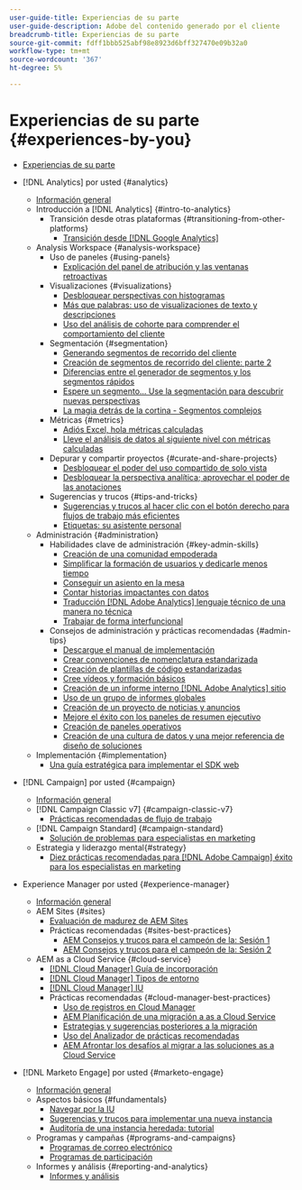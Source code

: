 ```yaml
---
user-guide-title: Experiencias de su parte
user-guide-description: Adobe del contenido generado por el cliente
breadcrumb-title: Experiencias de su parte
source-git-commit: fdff1bbb525abf98e8923d6bff327470e09b32a0
workflow-type: tm+mt
source-wordcount: '367'
ht-degree: 5%

---
```



# Experiencias de su parte {#experiences-by-you}

+ [Experiencias de su parte](/help/overview.md)

+ [!DNL Analytics] por usted {#analytics}
   + [Información general](/help/analytics/overview.md)
   + Introducción a [!DNL Analytics] {#intro-to-analytics}
      + Transición desde otras plataformas {#transitioning-from-other-platforms}
         + [Transición desde [!DNL Google Analytics]](../analytics/intro-to-analytics/transitioning-from-other-platforms/transition-from-google-analytics.md)
   + Analysis Workspace {#analysis-workspace}
      + Uso de paneles {#using-panels}
         + [Explicación del panel de atribución y las ventanas retroactivas](../analytics/analysis-workspace/using-panels/understanding-adobe-analytics-attribution-panel-and-lookback-windows.md)
      + Visualizaciones {#visualizations}
         + [Desbloquear perspectivas con histogramas](../analytics/analysis-workspace/visualizations/unlocking-insights-with-histograms.md)
         + [Más que palabras: uso de visualizaciones de texto y descripciones](../analytics/analysis-workspace/visualizations/more-than-words-using-text-visualizations-and-descriptions.md)
         + [Uso del análisis de cohorte para comprender el comportamiento del cliente](../analytics/analysis-workspace/visualizations/use-cohort-analysis-to-understand-customer-behavior.md)
      + Segmentación {#segmentation}
         + [Generando segmentos de recorrido del cliente](../analytics/analysis-workspace/segmentation/building-customer-journey-segments.md)
         + [Creación de segmentos de recorrido del cliente: parte 2](../analytics/analysis-workspace/segmentation/building-customer-journey-segments-part-two.md)
         + [Diferencias entre el generador de segmentos y los segmentos rápidos](../analytics/analysis-workspace/segmentation/differences-between-the-segment-builder-and-quick-segments.md)
         + [Espere un segmento... Use la segmentación para descubrir nuevas perspectivas](../analytics/analysis-workspace/segmentation/segmentation-to-discover-new-insights.md)
         + [La magia detrás de la cortina - Segmentos complejos](../analytics/analysis-workspace/segmentation/the-magic-behind-the-curtain-complex-segments.md)
      + Métricas {#metrics}
         + [Adiós Excel, hola métricas calculadas](../analytics/analysis-workspace/metrics/goodbye-excel-hello-calculated-metrics.md)
         + [Lleve el análisis de datos al siguiente nivel con métricas calculadas](../analytics/analysis-workspace/metrics/take-your-data-analysis-to-the-next-level-with-calculated-metrics.md)
      + Depurar y compartir proyectos {#curate-and-share-projects}
         + [Desbloquear el poder del uso compartido de solo vista](../analytics/analysis-workspace/curate-and-share-projects/unlocking-the-power-of-view-only-sharing.md)
         + [Desbloquear la perspectiva analítica; aprovechar el poder de las anotaciones](../analytics/analysis-workspace/curate-and-share-projects/harnessing-the-power-of-annotations.md)
      + Sugerencias y trucos {#tips-and-tricks}
         + [Sugerencias y trucos al hacer clic con el botón derecho para flujos de trabajo más eficientes](../analytics/analysis-workspace/tips-and-tricks/right-click-tips-and-tricks-for-more-efficient-workflows.md)
         + [Etiquetas: su asistente personal](../analytics/analysis-workspace/tips-and-tricks/tags-your-personal-assistant.md)
   + Administración {#administration}
      + Habilidades clave de administración {#key-admin-skills}
         + [Creación de una comunidad empoderada](../analytics/administration/key-admin-skills/empowered-community.md)
         + [Simplificar la formación de usuarios y dedicarle menos tiempo](../analytics/administration/key-admin-skills/simplify-training-users.md)
         + [Conseguir un asiento en la mesa](../analytics/administration/key-admin-skills/gaining-a-seat-at-the-table.md)
         + [Contar historias impactantes con datos](../analytics/administration/key-admin-skills/telling-impactful-stories-with-data.md)
         + [Traducción [!DNL Adobe Analytics] lenguaje técnico de una manera no técnica](../analytics/administration/key-admin-skills/translating-adobe-analytics-technical-language.md)
         + [Trabajar de forma interfuncional](../analytics/administration/key-admin-skills/working-cross-functionally.md)
      + Consejos de administración y prácticas recomendadas {#admin-tips}
         + [Descargue el manual de implementación](../analytics/administration/admin-tips/download-the-adobe-analytics-implementation-playbook.md)
         + [Crear convenciones de nomenclatura estandarizada](../analytics/administration/admin-tips/create-standardized-naming-conventions.md)
         + [Creación de plantillas de código estandarizadas](../analytics/administration/admin-tips/create-standardized-code-templates.md)
         + [Cree vídeos y formación básicos](../analytics/administration/admin-tips/create-basic-videos-and-training.md)
         + [Creación de un informe interno [!DNL Adobe Analytics] sitio](../analytics/administration/admin-tips/create-an-internal-adobe-analytics-site.md)
         + [Uso de un grupo de informes globales](../analytics/administration/admin-tips/use-a-global-report-suite.md)
         + [Creación de un proyecto de noticias y anuncios](../analytics/administration/admin-tips/create-a-news-and-announcements-project.md)
         + [Mejore el éxito con los paneles de resumen ejecutivo](../analytics/administration/admin-tips/driving-success-with-executive-summary-dashboards.md)
         + [Creación de paneles operativos](../analytics/administration/admin-tips/create-operational-dashboards.md)
         + [Creación de una cultura de datos y una mejor referencia de diseño de soluciones](../analytics/administration/admin-tips/better-sdr.md)
   + Implementación {#implementation}
      + [Una guía estratégica para implementar el SDK web](../analytics/implementation/strategic-guide-to-implementing-web-sdk.md)
+ [!DNL Campaign] por usted {#campaign}
   + [Información general](/help/campaign/overview.md)
   + [!DNL Campaign Classic v7] {#campaign-classic-v7}
      + [Prácticas recomendadas de flujo de trabajo](/help/campaign/ac-v7/workflow-best-practices-for-marketers.md)
   + [!DNL Campaign Standard] {#campaign-standard}
      + [Solución de problemas para especialistas en marketing](/help/campaign/acs/troubleshooting-for-marketers.md)
   + Estrategia y liderazgo mental{#strategy}
      + [Diez prácticas recomendadas para [!DNL Adobe Campaign] éxito para los especialistas en marketing](/help/campaign/10-best-practices-for-marketers.md)
+ Experience Manager por usted {#experience-manager}
   + [Información general](/help/experience-manager/overview.md)
   + AEM Sites {#sites}
      + [Evaluación de madurez de AEM Sites](/help/experience-manager/sites/expert-resources/maturity-assessment.md)
      + Prácticas recomendadas {#sites-best-practices}
         + [AEM Consejos y trucos para el campeón de la: Sesión 1](/help/experience-manager/sites/expert-resources/champion-tips-1.md)
         + [AEM Consejos y trucos para el campeón de la: Sesión 2](/help/experience-manager/sites/expert-resources/champion-tips-2.md)
   + AEM as a Cloud Service {#cloud-service}
      + [[!DNL Cloud Manager] Guía de incorporación](/help/experience-manager/cloud-service/expert-resources/aem-champions/onboarding-playbook.md)
      + [[!DNL Cloud Manager] Tipos de entorno](/help/experience-manager/cloud-service/expert-resources/aem-champions/environment-types.md)
      + [[!DNL Cloud Manager] IU](/help/experience-manager/cloud-service/expert-resources/aem-champions/cloud-manager-ui.md)
      + Prácticas recomendadas {#cloud-manager-best-practices}
         + [Uso de registros en Cloud Manager](/help/experience-manager/cloud-service/expert-resources/aem-champions/cloud-manager-using-logs.md)
         + [AEM Planificación de una migración a as a Cloud Service](/help/experience-manager/cloud-service/expert-resources/aem-champions/migration.md)
         + [Estrategias y sugerencias posteriores a la migración](/help/experience-manager/cloud-service/expert-resources/aem-champions/post-migration.md)
         + [Uso del Analizador de prácticas recomendadas](/help/experience-manager/cloud-service/expert-resources/aem-champions/best-practice-analyzer.md)
         + [AEM Afrontar los desafíos al migrar a las soluciones as a Cloud Service](/help/experience-manager/cloud-service/expert-resources/aem-champions/migration-challenges.md)
+ [!DNL Marketo Engage] por usted {#marketo-engage}
   + [Información general](/help/marketo/overview.md)
   + Aspectos básicos {#fundamentals}
      + [Navegar por la IU](/help/marketo/fundamentals/ui-navigation.md)
      + [Sugerencias y trucos para implementar una nueva instancia](https://experienceleague.adobe.com/docs/experiences-by-you/implenting-new-instance/overview.html)
      + [Auditoría de una instancia heredada: tutorial](https://experienceleague.adobe.com/docs/experiences-by-you/auditing-an-inherited-instance/overview.html)
   + Programas y campañas {#programs-and-campaigns}
      + [Programas de correo electrónico](/help/marketo/programs/email-programs.md)
      + [Programas de participación](/help/marketo/programs/engagement-programs.md)
   + Informes y análisis {#reporting-and-analytics}
      + [Informes y análisis](/help/marketo/reporting/reporting-and-analytics.md)
